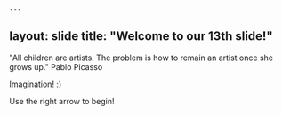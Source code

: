  	---
layout: slide
title: "Welcome to our 13th slide!"
---
"All children are artists. The problem is how to remain an artist once she grows up." Pablo Picasso

Imagination! :)

Use the right arrow to begin!
